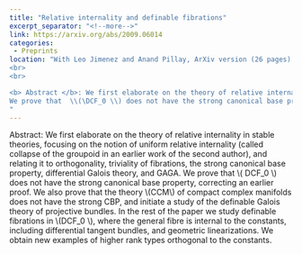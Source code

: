```yaml
---
title: "Relative internality and definable fibrations"
excerpt_separator: "<!--more-->"
link: https://arxiv.org/abs/2009.06014
categories:
 - Preprints
location: "With Leo Jimenez and Anand Pillay, ArXiv version (26 pages)
<br>
<br>

<b> Abstract </b>: We first elaborate on the theory of relative internality in stable theories, focusing on the notion of uniform relative internality (called collapse of the groupoid in an earlier work of the second author), and relating it to orthogonality, triviality of fibrations, the strong canonical base property, differential Galois theory, and GAGA.
We prove that  \\(\DCF_0 \\) does not have the strong canonical base property, correcting an earlier proof. We also prove that the theory  \\(CCM\\) of compact complex manifolds does not have the strong CBP, and initiate a study of the definable Galois theory of projective bundles. In the rest of the paper we study definable fibrations in  \\(DCF_0 \\), where the general fibre is internal to the constants, including differential tangent bundles, and geometric linearizations. We obtain new examples of higher rank types orthogonal to the constants.
"
---
```


Abstract: We first elaborate on the theory of relative internality in stable theories, focusing on the notion of uniform relative internality (called collapse of the groupoid in an earlier work of the second author), and relating it to orthogonality, triviality of fibrations, the strong canonical base property, differential Galois theory, and GAGA.
We prove that  \\( DCF_0 \\) does not have the strong canonical base property, correcting an earlier proof. We also prove that the theory  \\(CCM\\) of compact complex manifolds does not have the strong CBP, and initiate a study of the definable Galois theory of projective bundles. In the rest of the paper we study definable fibrations in  \\(DCF_0 \\), where the general fibre is internal to the constants, including differential tangent bundles, and geometric linearizations. We obtain new examples of higher rank types orthogonal to the constants.